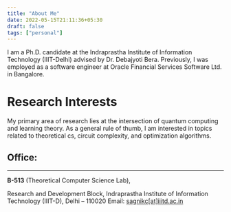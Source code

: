 ```yaml
---
title: "About Me"
date: 2022-05-15T21:11:36+05:30
draft: false
tags: ["personal"]
---
```


I am a Ph.D. candidate at the Indraprastha Institute of Information Technology (IIIT-Delhi) advised by Dr. Debajyoti Bera. Previously, I was employed as a software engineer at Oracle Financial Services Software Ltd. in Bangalore.


# Research Interests

My primary area of research lies at the intersection of quantum computing and learning theory. As a general rule of thumb, I am interested in topics related to theoretical cs, circuit complexity, and optimization algorithms.
<!-- Bibliography
Talks and Resources
Please check http://chatsagnik.com/ -->

## Office:
---
  **B-513** (Theoretical Computer Science Lab),

  Research and Development Block,
  Indraprastha Institute of Information Technology (IIIT-D),
  Delhi – 110020
  Email: [sagnikc[at]iiitd.ac.in](sagnikc@iiitd.ac.in)

